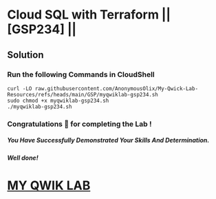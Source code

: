 # Cloud SQL with Terraform || [GSP234] ||

## Solution

### Run the following Commands in CloudShell

```
curl -LO raw.githubusercontent.com/AnonymousOlix/My-Qwick-Lab-Resources/refs/heads/main/GSP/myqwiklab-gsp234.sh
sudo chmod +x myqwiklab-gsp234.sh
./myqwiklab-gsp234.sh
```

### Congratulations 🎉 for completing the Lab !

##### *You Have Successfully Demonstrated Your Skills And Determination.*

#### *Well done!*

# [MY QWIK LAB](https://www.youtube.com/@MyQwiklab)
